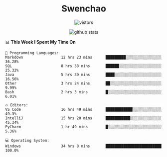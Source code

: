 <h1 align="center">Swenchao</h3>

<p align="center">
  <img src="https://visitor-badge.glitch.me/badge?page_id=Swenchao" alt="vistors" />
</p>

<p align="center">
  <img src="https://github-readme-stats.vercel.app/api?username=Swenchao&count_private=true&show_icons=true&theme=vue-dark&hide_title=true" alt="github stats" />
</p>

<!--START_SECTION:waka-->
📊 **This Week I Spent My Time On** 

```text
💬 Programming Languages: 
Markdown                 12 hrs 23 mins      █████████░░░░░░░░░░░░░░░░   36.28% 
SQL                      8 hrs 38 mins       ██████░░░░░░░░░░░░░░░░░░░   25.32% 
Java                     5 hrs 39 mins       ████░░░░░░░░░░░░░░░░░░░░░   16.56% 
Other                    3 hrs 24 mins       ██░░░░░░░░░░░░░░░░░░░░░░░   9.99% 
Bash                     2 hrs 3 mins        █░░░░░░░░░░░░░░░░░░░░░░░░   6.01%

🔥 Editors: 
VS Code                  16 hrs 49 mins      ████████████░░░░░░░░░░░░░   49.3% 
IntelliJ                 15 hrs 28 mins      ███████████░░░░░░░░░░░░░░   45.34% 
PyCharm                  1 hr 49 mins        █░░░░░░░░░░░░░░░░░░░░░░░░   5.36%

💻 Operating System: 
Windows                  34 hrs 8 mins       █████████████████████████   100.0%

```


<!--END_SECTION:waka-->
